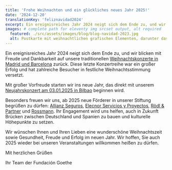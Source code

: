 ```yaml
---
title: 'Frohe Weihnachten und ein glückliches neues Jahr 2025!'
date: '2024-12-20'
translationKey: 'feliznavidad2024'
excerpt: Ein ereignisreiches Jahr 2024 neigt sich dem Ende zu, und wir blicken mit Freude und Dankbarkeit auf unsere traditionellen Weihnachtskonzerte in Madrid und Barcelona zurück.
images: # complete path for eleventy img srcset output, alt required
  featured: ./src/assets/images/blog/blog-navidad-2023.jpg
  alt: Postkarte mit weihnachtlichen grafischen Elementen, darunter das Logo der Fundación Goethe.
---
```


Ein ereignisreiches Jahr 2024 neigt sich dem Ende zu, und wir blicken mit Freude und Dankbarkeit auf unsere traditionellen [Weihnachtskonzerte in Madrid und Barcelona](/de/aktuelles/weihnachtskonzerte-in-madrid-und-barcelona/) zurück. Diese letzte Konzertreihe war ein großer Erfolg und hat zahlreiche Besucher in festliche Weihnachtsstimmung versetzt.

Mit großer Vorfreude starten wir ins neue Jahr, das direkt mit unserem [Neujahrskonzert am 03.01.2025 in Bilbao](/events/neujahrskonzert-bilbao-2025/) beginnen wird.

Besonders freuen wir uns, ab 2025 neue Förderer in unserer Stiftung begrüßen zu dürfen: [Allianz Seguros](/de/foerderer/allianz/), [Elecnor Servicios y Proyectos](/de/foerderer/elecnor/), [Rödl & Partner](/de/foerderer/roedl/) und [Rossmann](/de/foerderer/rossmann/). Ihr Engagement wird uns helfen, auch in Zukunft Brücken zwischen Deutschland und Spanien zu bauen und kulturelle Höhepunkte zu setzen.

Wir wünschen Ihnen und Ihren Lieben eine wunderschöne Weihnachtszeit sowie Gesundheit, Freude und Erfolg im neuen Jahr. Wir hoffen, Sie auch 2025 wieder bei unseren Veranstaltungen willkommen heißen zu dürfen.

Mit herzlichen Grüßen

Ihr Team der Fundación Goethe
